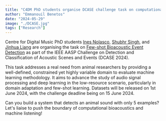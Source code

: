 ```yaml
---
title: "C4DM PhD students organise DCASE challenge task on computational bioacoustics"
author: "Emmanouil Benetos"
date: "2024-05-29"
image: "./DCASE.jpg"
tags: ["Research"]
---
```


Centre for Digital Music PhD students [Ines Nolasco](https://scholar.google.com/citations?user=C1jftogAAAAJ&hl=en), [Shubhr Singh](https://shubhrsingh22.github.io/), and [Jinhua Liang](https://jinhualiang.github.io/) are organising the task on [Few-shot Bioacoustic Event Detection](https://dcase.community/challenge2024/task-few-shot-bioacoustic-event-detection) as part of the IEEE AASP Challenge on Detection and Classification of Acoustic Scenes and Events (DCASE 2024).

This task addresses a real need from animal researchers by providing a well-defined, constrained yet highly variable domain to evaluate machine learning methodology. It aims to advance the study of audio signal processing and deep learning in the low-resource scenario, particularly in domain adaptation and few-shot learning. Datasets will be released on 1st June 2024, with the challenge deadline being on 15 June 2024.

Can you build a system that detects an animal sound with only 5 examples?  Let's liaise to push the boundary of computational bioacoustics and machine listening!
